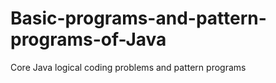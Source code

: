 # Basic-programs-and-pattern-programs-of-Java
Core Java logical coding problems and pattern programs
